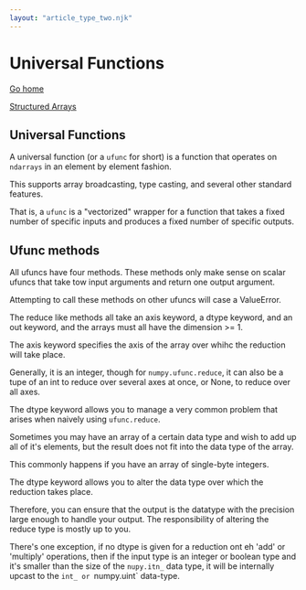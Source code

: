 ```yaml
---
layout: "article_type_two.njk"
---
```

# Universal Functions
[Go home](/index.html)

[Structured Arrays](https://numpy.org/doc/stable/user/basics.ufuncs.html)

## Universal Functions

A universal function (or a `ufunc` for short) is a function that operates on `ndarrays` in an element by element fashion.

This supports array broadcasting, type casting, and several other standard features.

That is, a `ufunc` is a "vectorized" wrapper for a function that takes a fixed number of specific inputs and produces a fixed number of specific outputs.

## Ufunc methods
All ufuncs have four methods. These methods only make sense on scalar ufuncs that take tow input arguments and return one output argument. 

Attempting to call these methods on other ufuncs will case a ValueError.

The reduce like methods all take an axis keyword, a dtype keyword, and an out keyword, and the arrays must all have the dimension >= 1.

The axis keyword specifies the axis of the array over whihc the reduction will take place.

Generally, it is an integer, though for `numpy.ufunc.reduce`, it can also be a tupe of an int to reduce over several axes at once, or None, to reduce over all axes.

The dtype keyword allows you to manage a very common problem that arises when naively using `ufunc.reduce`.

Sometimes you may have an array of a certain data type and wish to add up all of it's elements, but the result does not fit into the data type of the array.

This commonly happens if you have an array of single-byte integers.

The dtype keyword allows you to alter the data type over which the reduction takes place.

Therefore, you can ensure that the output is the datatype with the precision large enough to handle your output. The responsibility of altering the reduce type is mostly up to you. 

There's one exception, if no dtype is given for a reduction ont eh 'add' or 'multiply' operations, then if the input type is an integer or boolean type and it's smaller than the size of the `nupy.itn_` data type, it will be internally upcast to the `int_ or `numpy.uint` data-type. 